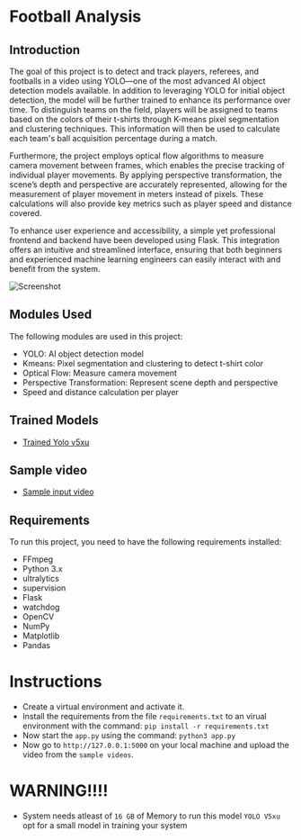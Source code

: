 # Football Analysis

## Introduction
The goal of this project is to detect and track players, referees, and footballs in a video using YOLO—one of the most advanced AI object detection models available. In addition to leveraging YOLO for initial object detection, the model will be further trained to enhance its performance over time. To distinguish teams on the field, players will be assigned to teams based on the colors of their t-shirts through K-means pixel segmentation and clustering techniques. This information will then be used to calculate each team's ball acquisition percentage during a match.

Furthermore, the project employs optical flow algorithms to measure camera movement between frames, which enables the precise tracking of individual player movements. By applying perspective transformation, the scene’s depth and perspective are accurately represented, allowing for the measurement of player movement in meters instead of pixels. These calculations will also provide key metrics such as player speed and distance covered.

To enhance user experience and accessibility, a simple yet professional frontend and backend have been developed using Flask. This integration offers an intuitive and streamlined interface, ensuring that both beginners and experienced machine learning engineers can easily interact with and benefit from the system.

![Screenshot](output_videos/screenshot.png)

## Modules Used
The following modules are used in this project:
- YOLO: AI object detection model
- Kmeans: Pixel segmentation and clustering to detect t-shirt color
- Optical Flow: Measure camera movement
- Perspective Transformation: Represent scene depth and perspective
- Speed and distance calculation per player

## Trained Models
- [Trained Yolo v5xu](https://drive.google.com/drive/folders/1tS4um8lus-l4OJ5DOA04bYQrIJsrBK8Q?usp=sharing)

## Sample video
-  [Sample input video](https://drive.google.com/drive/folders/1bgE6JcS-VgFr3FsZl8BfevK-o4hE3OPH?usp=sharing)

## Requirements
To run this project, you need to have the following requirements installed:
- FFmpeg
- Python 3.x
- ultralytics
- supervision
- Flask
- watchdog
- OpenCV
- NumPy
- Matplotlib
- Pandas

# Instructions
- Create a virtual environment and activate it.
- Install the requirements from the file `requirements.txt` to an virual environment with the command:
  `pip install -r requirements.txt`
- Now start the `app.py` using the command:
  `python3 app.py`
- Now go to `http://127.0.0.1:5000` on your local machine and upload the video from the `sample videos`.

# WARNING!!!!
- System needs atleast of `16 GB` of Memory to run this model `YOLO V5xu` opt for a small model in training your system